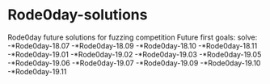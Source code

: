 # Rode0day-solutions
Rode0day future solutions for fuzzing competition
Future first goals:
  solve:
    -*Rode0day-18.07
    -*Rode0day-18.09
    -*Rode0day-18.10
    -*Rode0day-18.11
    -*Rode0day-19.01
    -*Rode0day-19.02
    -*Rode0day-19.03
    -*Rode0day-19.05
    -*Rode0day-19.06
    -*Rode0day-19.07
    -*Rode0day-19.09
    -*Rode0day-19.10
    -*Rode0day-19.11
